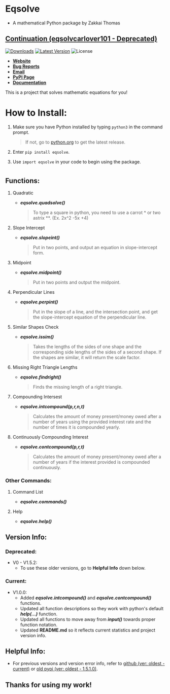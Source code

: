 # Eqsolve 
- A mathematical Python package by Zakkai Thomas

## [**Continuation (eqsolvcarlover101 - Deprecated)**](https://pypi.org/project/eqsolvcarlover101)

[![Downloads](https://static.pepy.tech/personalized-badge/eqsolvcarlover101?period=total&units=international_system&left_color=grey&right_color=brightgreen&left_text=Total%20Downloads)](https://pepy.tech/project/eqsolvcarlover101) [![Latest Version](https://img.shields.io/pypi/v/eqsolvcarlover101?label=Latest%20Version)](https://pypi.org/project/eqsolvcarlover101/) ![License](https://img.shields.io/badge/License-BSD-lightgray?label=License)

- [**Website**](https://github.com/Carlover101/equation-solver)
- [**Bug Reports**](https://github.com/Carlover101/equation-solver/issues)
- [**Email**](mailto:zmanmustang2017@gmail.com)
- [**PyPI Page**](https://pypi.org/project/eqsolvcarlover101)
- [**Documentation**](https://carlover101.github.io/equation-solver)


This is a project that solves mathematic equations for you!


# How to Install:

1. Make sure you have Python installed by typing `python3` in the command prompt.
   > If not, go to [python.org](https://python.org) to get the latest release.

2. Enter `pip install eqsolve`.

3. Use `import eqsolve` in your code to begin using the package.

#


## Functions:

1. Quadratic
    - ***eqsolve.quadsolve()***
      > To type a square in python, you need to use a carrot **^** or two astrix **. (Ex. 2x^2 -5x +4)

2. Slope Intercept
    - ***eqsolve.slopeint()***
      > Put in two points, and output an equation in slope-intercept form.

3. Midpoint
    - _**eqsolve.midpoint()**_
      > Put in two points and output the midpoint.

4. Perpendicular Lines
    - ***eqsolve.perpint()***
      > Put in the slope of a line, and the intersection point, and get the slope-intercept equation of the perpendicular line.

5. Similar Shapes Check
    - ***eqsolve.issim()***
      > Takes the lengths of the sides of one shape and the corresponding side lengths of the sides of a second shape.
      > If the shapes are similar, it will return the scale factor.

6. Missing Right Triangle Lengths
   - ***eqsolve.findright()***
     > Finds the missing length of a right triangle.

7. Compounding Intersest
   - ***eqsolve.intcompound(p,r,n,t)***
     > Calculates the amount of money present/money owed after a number of years using the provided interest rate and the number of times it is compounded yearly.

8. Continuously Compounding Interest
   - ***eqsolve.contcompound(p,r,t)***
     > Calculates the amount of money present/money owed after a number of years if the interest provided is compounded continuously.

### Other Commands:

1. Command List
    - ***eqsolve.commands()***

2. Help
    - ***eqsolve.help()***





## Version Info:

### Deprecated:

- V0 - V1.5.2:
    - To use these older versions, go to **Helpful Info** down below.

### Current:

- V1.0.0:
    - Added _**eqsolve.intcompound()**_ and _**eqsolve.contcompound()**_ functions.
    - Updated all function descriptions so they work with python's default ***help(...)*** function.
    - Updated all functions to move away from ***input()*** towards proper function notation.
    - Updated **README.md** so it reflects current statistics and project version info.

## Helpful Info:

- For previous versions and version error info, refer to [github (ver: oldest - current)](https://github.com/Carlover101/equation-solver) or [old pypi (ver: oldest - 1.5.1.0)](https://pypi.org/project/eqsolvcarlover101).

## Thanks for using my work!
